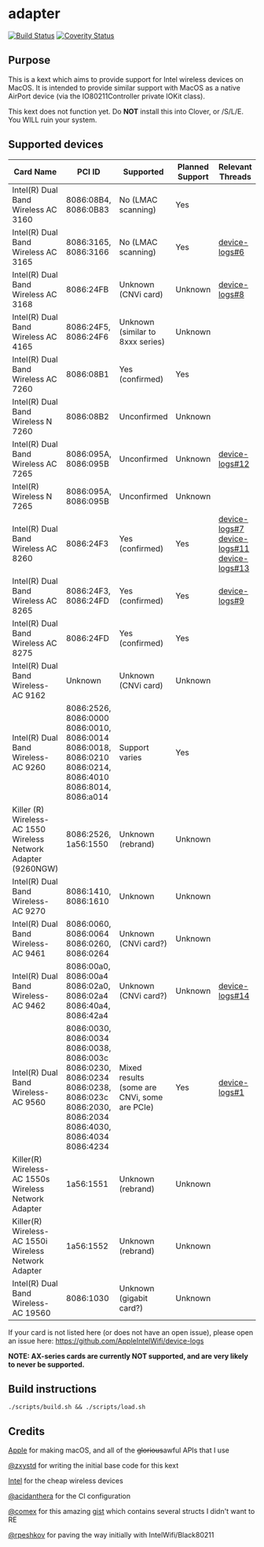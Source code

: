 # adapter
[![Build Status](https://travis-ci.com/AppleIntelWifi/adapter.svg?branch=master)](https://travis-ci.com/AppleIntelWifi/adapter)
[![Coverity Status](https://scan.coverity.com/projects/20762/badge.svg)](https://scan.coverity.com/projects/appleintelwifi)
## Purpose
This is a kext which aims to provide support for Intel wireless devices on MacOS. It is intended to provide similar support with MacOS
as a native AirPort device (via the IO80211Controller private IOKit class).

This kext does not function yet. Do **NOT** install this into Clover, or /S/L/E. You WILL ruin your system.

## Supported devices
|  Card Name                                                     |  PCI ID                                                                                                                                 |  Supported                                   | Planned Support | Relevant Threads                                                                                                                                                                                                            |
|----------------------------------------------------------------|-----------------------------------------------------------------------------------------------------------------------------------------|----------------------------------------------|-----------------|-----------------------------------------------------------------------------------------------------------------------------------------------------------------------------------------------------------------------------|
| Intel(R) Dual Band Wireless AC 3160                            | 8086:08B4, 8086:0B83                                                                                                                    | No (LMAC scanning)                           | Yes             |                                                                                                                                                                                                                             |
| Intel(R) Dual Band Wireless AC 3165                            | 8086:3165, 8086:3166                                                                                                                    | No (LMAC scanning)                           | Yes             | [device-logs#6](https://github.com/AppleIntelWifi/device-logs/issues/6)                                                                                                                                                     |
| Intel(R) Dual Band Wireless AC 3168                            | 8086:24FB                                                                                                                               | Unknown (CNVi card)                          | Unknown         | [device-logs#8](https://github.com/AppleIntelWifi/device-logs/issues/8)                                                                                                                                                     |
| Intel(R) Dual Band Wireless AC 4165                            | 8086:24F5, 8086:24F6                                                                                                                    | Unknown (similar to 8xxx series)             | Unknown         |                                                                                                                                                                                                                             |
| Intel(R) Dual Band Wireless AC 7260                            | 8086:08B1                                                                                                                               | Yes (confirmed)                              | Yes             |                                                                                                                                                                                                                             |
| Intel(R) Dual Band Wireless N 7260                             | 8086:08B2                                                                                                                               | Unconfirmed                                  | Unknown         |                                                                                                                                                                                                                             |
| Intel(R) Dual Band Wireless AC 7265                            | 8086:095A, 8086:095B                                                                                                                    | Unconfirmed                                  | Unknown         | [device-logs#12](https://github.com/AppleIntelWifi/device-logs/issues/12)                                                                                                                                                   |
| Intel(R) Wireless N 7265                                       | 8086:095A, 8086:095B                                                                                                                    | Unconfirmed                                  | Unknown         |                                                                                                                                                                                                                             |
| Intel(R) Dual Band Wireless AC 8260                            | 8086:24F3                                                                                                                               | Yes (confirmed)                              | Yes             | [device-logs#7](https://github.com/AppleIntelWifi/device-logs/issues/7) [device-logs#11](https://github.com/AppleIntelWifi/device-logs/issues/11) [device-logs#13](https://github.com/AppleIntelWifi/device-logs/issues/13) |
| Intel(R) Dual Band Wireless AC 8265                            | 8086:24F3, 8086:24FD                                                                                                                    | Yes (confirmed)                              | Yes             | [device-logs#9](https://github.com/AppleIntelWifi/device-logs/issues/9)                                                                                                                                                     |
| Intel(R) Dual Band Wireless AC 8275                            | 8086:24FD                                                                                                                               | Yes (confirmed)                              | Yes             |                                                                                                                                                                                                                             |
| Intel(R) Dual Band Wireless-AC 9162                            | Unknown                                                                                                                                 | Unknown (CNVi card)                          | Unknown         |                                                                                                                                                                                                                             |
| Intel(R) Dual Band Wireless-AC 9260                            |  8086:2526, 8086:0000 8086:0010, 8086:0014 8086:0018, 8086:0210 8086:0214, 8086:4010 8086:8014, 8086:a014                               | Support varies                               | Yes             |                                                                                                                                                                                                                             |
| Killer (R) Wireless-AC 1550 Wireless Network Adapter (9260NGW) | 8086:2526, 1a56:1550                                                                                                                    | Unknown (rebrand)                            | Unknown         |                                                                                                                                                                                                                             |
| Intel(R) Dual Band Wireless-AC 9270                            | 8086:1410, 8086:1610                                                                                                                    | Unknown                                      | Unknown         |                                                                                                                                                                                                                             |
| Intel(R) Dual Band Wireless-AC 9461                            | 8086:0060, 8086:0064 8086:0260, 8086:0264                                                                                               | Unknown (CNVi card?)                         | Unknown         |                                                                                                                                                                                                                             |
| Intel(R) Dual Band Wireless-AC 9462                            | 8086:00a0, 8086:00a4 8086:02a0, 8086:02a4 8086:40a4, 8086:42a4                                                                          | Unknown (CNVi card?)                         | Unknown         | [device-logs#14](https://github.com/AppleIntelWifi/device-logs/issues/14)                                                                                                                                                   |
| Intel(R) Dual Band Wireless-AC 9560                            | 8086:0030, 8086:0034 8086:0038, 8086:003c 8086:0230, 8086:0234 8086:0238, 8086:023c 8086:2030, 8086:2034 8086:4030, 8086:4034 8086:4234 | Mixed results (some are CNVi, some are PCIe) | Yes             | [device-logs#1](https://github.com/AppleIntelWifi/device-logs/issues/1)                                                                                                                                                     |
| Killer(R) Wireless-AC 1550s Wireless Network Adapter           | 1a56:1551                                                                                                                               | Unknown (rebrand)                            | Unknown         |                                                                                                                                                                                                                             |
| Killer(R) Wireless-AC 1550i Wireless Network Adapter           | 1a56:1552                                                                                                                               | Unknown (rebrand)                            | Unknown         |                                                                                                                                                                                                                             |
| Intel(R) Dual Band Wireless-AC 19560                           | 8086:1030                                                                                                                               | Unknown (gigabit card?)                      | Unknown         |                                                                                                                                                                                                                             |

If your card is not listed here (or does not have an open issue), please open an issue here: https://github.com/AppleIntelWifi/device-logs

**NOTE: AX-series cards are currently NOT supported, and are very likely to never be supported.**

## Build instructions
```
./scripts/build.sh && ./scripts/load.sh
```

## Credits
[Apple]() for making macOS, and all of the ~~glorious~~awful APIs that I use

[@zxystd](https://github.com/zxystd) for writing the initial base code for this kext

[Intel](https://intel.com) for the cheap wireless devices

[@acidanthera](https://github.com/acidanthera) for the CI configuration

[@comex](https://github.com/comex) for this amazing [gist](https://gist.github.com/comex/0c19c1b3fa569f549947) which contains several structs I didn't want to RE

[@rpeshkov](https://github.com/rpeshkov) for paving the way initially with IntelWifi/Black80211
